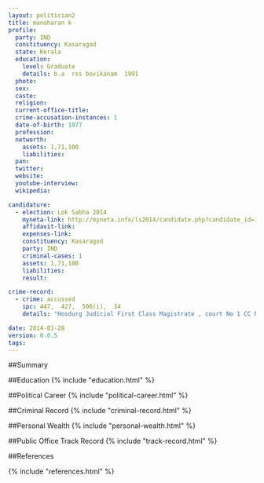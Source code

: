 ```yaml
---
layout: politician2
title: manoharan k
profile: 
  party: IND
  constituency: Kasaragod
  state: Kerala
  education: 
    level: Graduate
    details: b.a  rss bovikanam  1991
  photo: 
  sex: 
  caste: 
  religion: 
  current-office-title: 
  crime-accusation-instances: 1
  date-of-birth: 1977
  profession: 
  networth: 
    assets: 1,71,100
    liabilities: 
  pan: 
  twitter: 
  website: 
  youtube-interview: 
  wikipedia: 

candidature: 
  - election: Lok Sabha 2014
    myneta-link: http://myneta.info/ls2014/candidate.php?candidate_id=1805
    affidavit-link: 
    expenses-link: 
    constituency: Kasaragod 
    party: IND
    criminal-cases: 1
    assets: 1,71,100
    liabilities: 
    result:  

crime-record: 
  - crime: accussed
    ipc: 447,  427,  506(i),  34
    details: "Hosdurg Judicial First Class Magistrate , court No 1 CC No. 157/11" 

date: 2014-01-28
version: 0.0.5
tags: 
---
```

##Summary


##Education
{% include "education.html" %}


##Political Career
{% include "political-career.html" %}


##Criminal Record
{% include "criminal-record.html" %}


##Personal Wealth
{% include "personal-wealth.html" %}


##Public Office Track Record
{% include "track-record.html" %}


##References


{% include "references.html" %}